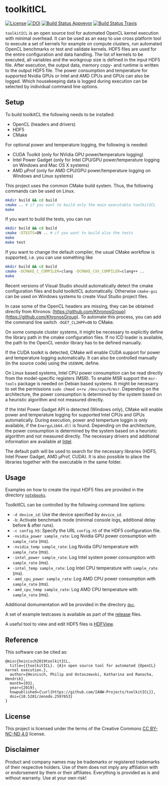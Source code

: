 # toolkitICL

[![License](https://licensebuttons.net/l/by-nc-nd/3.0/88x31.png)](https://creativecommons.org/licenses/by-nc-nd/4.0/legalcode)
[![DOI](https://zenodo.org/badge/DOI/10.5281/zenodo.2597653.svg)](https://doi.org/10.5281/zenodo.2597653)
[![Build Status Appveyor](https://ci.appveyor.com/api/projects/status/js729s93vvdwgnjx?svg=true)](https://ci.appveyor.com/project/ranocha/toolkitICL)
[![Build Status Travis](https://travis-ci.com/IANW-Projects/toolkitICL.svg?branch=master)](https://travis-ci.com/IANW-Projects/toolkitICL)

`toolkitICL` is an open source tool for automated OpenCL kernel execution with minimal overhead. It can be used as an easy
to use cross platform tool to execute a set of kernels for example on compute clusters, run automated
OpenCL benchmarks or test and validate kernels. HDF5 files are used for the entire configuration and
data handling. The list of kernels to be executed, all variables and the workgroup size is defined in
the input HDF5 file. After execution, the output data, memory copy- and runtime is written to the
output HDF5 file. The power consumption and temperature for supported Nvidia GPUs or Intel and AMD CPUs and GPUs can also be logged.
Which housekeeping data is logged during execution can be selected by individual command line options.


## Setup
To build toolkitCL the following needs to be installed:
- OpenCL (headers and drivers)
- HDF5
- CMake

For optional power and temperature logging, the following is needed:
- CUDA Toolkit (only for NVidia GPU power/temperature logging)
- Intel Power Gadget (only for Intel CPU/GPU power/temperature logging on Windows and Mac OS X systems)
- AMD µProf (only for AMD CPU/GPU power/temperature logging on Windows and Linux systems)

This project uses the common CMake build system. Thus, the following commands can be used on Linux.
```bash
mkdir build && cd build
cmake .. # if you want to build only the main executable toolkitICL
make
```
If you want to build the tests, you can run
```bash
mkdir build && cd build
cmake -DTESTS=ON .. # if you want to build also the tests
make
make test
```
If you want to change the default compiler, the usual CMake workflow is supported, i.e. you can use something like
```bash
mkdir build && cd build
cmake -DCMAKE_C_COMPILER=clang -DCMAKE_CXX_COMPILER=clang++ ..
make
```

Recent versions of Visual Studio should automatically detect the cmake configuration files and build
toolkitICL automatically. Otherwise `cmake-gui` can be used on Windows systems to create Visul Studio
project files.

In case some of the OpenCL headers are missing, they can be obtained directly from Khronos:
[https://github.com/KhronosGroup](https://github.com/KhronosGroup). To automate this process,
you can add the command line switch `-DGET_CL2HPP=ON` to CMake.

On some compute cluster systems, it might be necessary to explicitly define the library path in the
cmake configuration files. If no ICD loader is available, the path to the OpenCL vendor library has
to be defined manually.

If the CUDA toolkit is detected, CMake will enable CUDA support for power and temperature logging automatically.
It can also be controlled manually (in the source code) using the `USENVML` define.

On Linux based systems, Intel CPU power consumption can be read directly from the model-specific registers (MSR).
To enable MSR support the `msr-tools` package is needed on Debian based systems.
It might be necesarry to set the permissions `sudo chmod o+rw /dev/cpu/0/msr`.
Depending on the architecture, the power consumption is determined by the system based on a heuristic algorithm and not measured directly.

If the Intel Power Gadget API is detected (Windows only), CMake will enable power and temperature logging for supported Intel CPUs and GPUs automatically.
During execution, power and temperture loggin is only available, if the `EnergyLib64.dll` is found.
Depending on the architecture, the power consumption is determined by the system based on a heuristic algorithm and not measured directly.
The necessary drivers and additional information are available at [Intel]( https://software.intel.com/en-us/articles/intel-power-gadget-20).

The default path will be used to search for the necessary libraries (HDF5, Intel Power Gadget, AMD µProf, CUDA). It is also possible to place the libraries together with the executable in the same folder.

## Usage

Examples on how to create the input HDF5 files are provided in the directory
[`notebooks`](https://github.com/IANW-Projects/toolkitICL/tree/master/notebooks).

ToolkitICL can be controlled by the following command line options:
- `-d device_id`: Use the device specified by `device_id`.
- `-b`: Activate benchmark mode (minimal console logs, additional delay before & after runs).
- `-c config.h5`:  Specify the URL `config.h5` of the HDF5 configuration file.
- `-nvidia_power sample_rate`: Log Nvidia GPU power consumption with `sample_rate` (ms).
- `-nvidia_temp sample_rate`: Log Nvidia GPU temperature with `sample_rate` (ms).
- `-intel_power sample_rate`: Log Intel system power consumption with `sample_rate` (ms).
- `-intel_temp sample_rate`: Log Intel CPU temperature with `sample_rate` (ms).
- `-amd_cpu_power sample_rate`: Log AMD CPU power consumption with `sample_rate` (ms).
- `-amd_cpu_temp sample_rate`: Log AMD CPU temperature with `sample_rate` (ms).

Additional domumentation will be provided in the directory [`doc`](https://github.com/IANW-Projects/toolkitICL/tree/master/doc).

A set of example testcases is available as part of the [release](https://github.com/IANW-Projects/toolkitICL/releases) files.  

A useful tool to view and edit HDF5 files is [HDFView](https://www.hdfgroup.org/downloads/hdfview/).


## Reference

This software can be cited as:
```
@misc{heinisch2019toolkitICL,
  title={{toolkitICL}. {A}n open source tool for automated {OpenCL} kernel execution.},
  author={Heinisch, Philip and Ostaszewski, Katharina and Ranocha, Hendrik},
  month={03},
  year={2019},
  howpublished={\url{https://github.com/IANW-Projects/toolkitICL}},
  doi={10.5281/zenodo.2597653}
}
```


## License

This project is licensed under the terms of the Creative Commons
[CC BY-NC-ND 4.0](https://creativecommons.org/licenses/by-nc-nd/4.0/legalcode) license.


## Disclaimer

Product and company names may be trademarks or registered trademarks of their respective holders.
Use of them does not imply any affiliation with or endorsement by them or their affiliates.
Everything is provided as is and without warranty. Use at your own risk!
